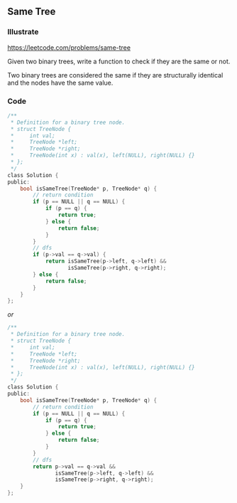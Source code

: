 ## Same Tree
### Illustrate
<https://leetcode.com/problems/same-tree>

Given two binary trees, write a function to check if they are the same or not.

Two binary trees are considered the same if they are structurally identical and the nodes have the same value.

### Code
```c
/**
 * Definition for a binary tree node.
 * struct TreeNode {
 *     int val;
 *     TreeNode *left;
 *     TreeNode *right;
 *     TreeNode(int x) : val(x), left(NULL), right(NULL) {}
 * };
 */
class Solution {
public:
    bool isSameTree(TreeNode* p, TreeNode* q) {
        // return condition
        if (p == NULL || q == NULL) {
            if (p == q) {
                return true;
            } else {
                return false;
            }
        }
        // dfs
        if (p->val == q->val) {
            return isSameTree(p->left, q->left) &&
                   isSameTree(p->right, q->right);
        } else {
            return false;
        }
    }
};
```

_or_

```c
/**
 * Definition for a binary tree node.
 * struct TreeNode {
 *     int val;
 *     TreeNode *left;
 *     TreeNode *right;
 *     TreeNode(int x) : val(x), left(NULL), right(NULL) {}
 * };
 */
class Solution {
public:
    bool isSameTree(TreeNode* p, TreeNode* q) {
        // return condition
        if (p == NULL || q == NULL) {
            if (p == q) {
                return true;
            } else {
                return false;
            }
        }
        // dfs
        return p->val == q->val &&
               isSameTree(p->left, q->left) &&
               isSameTree(p->right, q->right);
    }
};

```